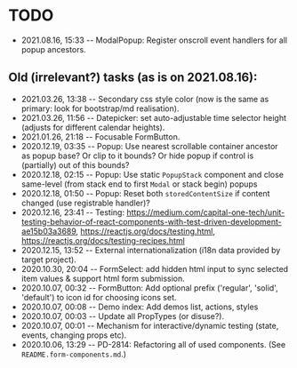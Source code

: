# TODO

- 2021.08.16, 15:33 -- ModalPopup: Register onscroll event handlers for all popup ancestors.

## Old (irrelevant?) tasks (as is on 2021.08.16):

- 2021.03.26, 13:38 -- Secondary css style color (now is the same as primary: look for bootstrap/md realisation).
- 2021.03.26, 11:56 -- Datepicker: set auto-adjustable time selector height (adjusts for different calendar heights).
- 2021.01.26, 21:18 -- Focusable FormButton.
- 2020.12.19, 03:35 -- Popup: Use nearest scrollable container ancestor as popup base? Or clip to it bounds? Or hide popup if control is (partially) out of this bounds?
- 2020.12.18, 02:15 -- Popup: Use static `PopupStack` component and close same-level (from stack end to first `Modal` or stack begin) popups
- 2020.12.18, 01:50 -- Popup: Reset both `storedContentSize` if content changed (use registrable handler)?
- 2020.12.16, 23:41 -- Testing: https://medium.com/capital-one-tech/unit-testing-behavior-of-react-components-with-test-driven-development-ae15b03a3689, https://reactjs.org/docs/testing.html, https://reactjs.org/docs/testing-recipes.html
- 2020.12.15, 13:52 -- External internationalization (i18n data provided by target project).
- 2020.10.30, 20:04 -- FormSelect: add hidden html input to sync selected item values & support html form submission.
- 2020.10.07, 00:32 -- FormButton: Add optional prefix ('regular', 'solid', 'default') to icon id for choosing icons set.
- 2020.10.07, 00:08 -- Demo index: Add demos list, actions, styles
- 2020.10.07, 00:03 -- Update all PropTypes (or disuse?).
- 2020.10.07, 00:01 -- Mechanism for interactive/dynamic testing (state, events, changing props etc).
- 2020.10.06, 13:29 -- PD-2814: Refactoring all of used components. (See `README.form-components.md`.)

<!--
 @changed 2021.03.26, 13:40
-->
